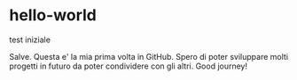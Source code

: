 # hello-world
test iniziale

Salve.
Questa e' la mia prima volta in GitHub.
Spero di poter sviluppare molti progetti in futuro da poter condividere con gli altri.
Good journey!

